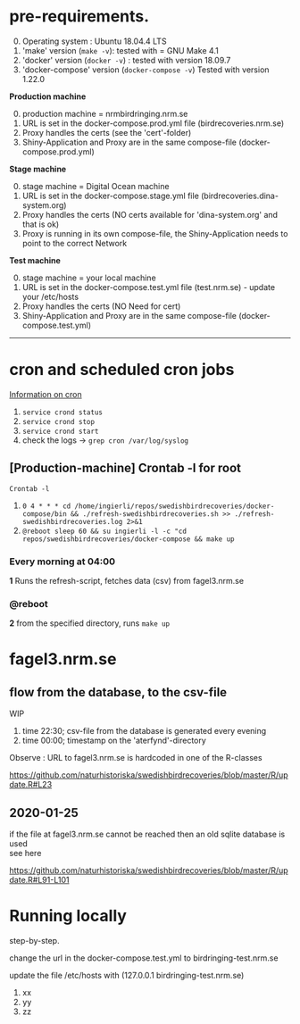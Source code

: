 # pre-requirements.

<p>

0. Operating system : Ubuntu 18.04.4 LTS
1. 'make' version (`make -v`): tested with = GNU Make 4.1
2. 'docker' version (`docker -v`) : tested with version 18.09.7
3. 'docker-compose' version (`docker-compose -v`) Tested with version 1.22.0

<p>
  
**Production machine** <p>
  
0. production machine = nrmbirdringing.nrm.se  
1. URL is set in the docker-compose.prod.yml file (birdrecoveries.nrm.se)
2. Proxy handles the certs (see the 'cert'-folder)
3. Shiny-Application and Proxy are in  the same compose-file (docker-compose.prod.yml) 

<p>
  
**Stage machine** <p>
  
0. stage machine = Digital Ocean machine 
1. URL is set in the docker-compose.stage.yml file (birdrecoveries.dina-system.org)
2. Proxy handles the certs (NO certs available for 'dina-system.org' and that is ok)
3. Proxy is running in its own compose-file, the Shiny-Application needs to point to the correct Network

<p>
  
**Test machine** <p>
  
0. stage machine = your local machine
1. URL is set in the docker-compose.test.yml file (test.nrm.se) - update your /etc/hosts
2. Proxy handles the certs (NO Need for cert)
3. Shiny-Application and Proxy are in  the same compose-file (docker-compose.test.yml)

***

# cron and scheduled cron jobs

[Information on cron](https://en.wikipedia.org/wiki/Cron)

1. `service crond status`
2. `service crond stop`
3. `service crond start`
4. check the logs -> `grep cron /var/log/syslog`

## [Production-machine] Crontab -l for root 

`Crontab -l`

1. `0 4 * * * cd /home/ingierli/repos/swedishbirdrecoveries/docker-compose/bin && ./refresh-swedishbirdrecoveries.sh >> ./refresh-swedishbirdrecoveries.log 2>&1`
2.  `@reboot sleep 60 && su ingierli -l -c "cd repos/swedishbirdrecoveries/docker-compose && make up`


### Every morning at 04:00

**1** Runs the refresh-script, fetches data (csv) from fagel3.nrm.se 


### @reboot 

**2** from the specified directory, runs `make up`



# fagel3.nrm.se

## flow from the database, to the csv-file

WIP

1. time 22:30; csv-file from the database is generated every evening 
2. time 00:00; timestamp on  the 'aterfynd'-directory 


Observe : URL to fagel3.nrm.se is hardcoded in one of the R-classes

https://github.com/naturhistoriska/swedishbirdrecoveries/blob/master/R/update.R#L23 

## 2020-01-25 
if the file at fagel3.nrm.se cannot be reached then an old sqlite database is used <br>
see here 

https://github.com/naturhistoriska/swedishbirdrecoveries/blob/master/R/update.R#L91-L101

# Running locally

step-by-step. <p>
change the url in the docker-compose.test.yml to birdringing-test.nrm.se <p>
update the file /etc/hosts with (127.0.0.1 birdringing-test.nrm.se)

1. xx
2. yy
3. zz
